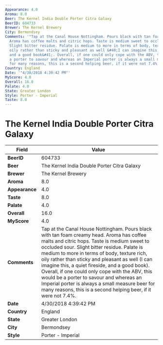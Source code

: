 ```yaml
---
Appearance: 4.0
Aroma: 8.0
Beer: The Kernel India Double Porter Citra Galaxy
BeerID: 604733
Brewer: The Kernel Brewery
City: Bermondsey
Comments: '"Tap at the Canal House Nottingham. Pours black with tan foam creamy head.
  Aroma has coffee malts and citric hops. Taste is medium sweet to occluded sour.
  Slight bitter residue. Palate is medium to more in terms of body, texture rich,
  oily rather than sticky and pleasant as well &#40;I can imagine this, a quiet fireside,
  and a good book&#41;. Overall, if one could only cope with the ABV, this would be
  a porter to savour and whereas an Imperial porter is always a small measure beer
  for many reasons, this is a second helping beer, if it were not 7.4%."'
Country: England
Date: '"4/30/2018 4:39:42 PM"'
MyScore: 4.0
Overall: 16.0
Palate: 4.0
State: Greater London
Style: Porter - Imperial
Taste: 8.0
---
```


# The Kernel India Double Porter Citra Galaxy

| Field         | Value |
|---------------|-------|
| **BeerID** | 604733 |
| **Beer** | The Kernel India Double Porter Citra Galaxy |
| **Brewer** | The Kernel Brewery |
| **Aroma** | 8.0 |
| **Appearance** | 4.0 |
| **Taste** | 8.0 |
| **Palate** | 4.0 |
| **Overall** | 16.0 |
| **MyScore** | 4.0 |
| **Comments** | Tap at the Canal House Nottingham. Pours black with tan foam creamy head. Aroma has coffee malts and citric hops. Taste is medium sweet to occluded sour. Slight bitter residue. Palate is medium to more in terms of body, texture rich, oily rather than sticky and pleasant as well &#40;I can imagine this, a quiet fireside, and a good book&#41;. Overall, if one could only cope with the ABV, this would be a porter to savour and whereas an Imperial porter is always a small measure beer for many reasons, this is a second helping beer, if it were not 7.4%. |
| **Date** | 4/30/2018 4:39:42 PM |
| **Country** | England |
| **State** | Greater London |
| **City** | Bermondsey |
| **Style** | Porter - Imperial |
